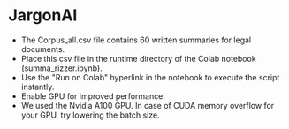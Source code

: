 # JargonAI
 
- The Corpus_all.csv file contains 60 written summaries for legal documents.
- Place this csv file in the runtime directory of the Colab notebook (summa_rizzer.ipynb).
- Use the "Run on Colab" hyperlink in the notebook to execute the script instantly.
- Enable GPU for improved performance.
- We used the Nvidia A100 GPU. In case of CUDA memory overflow for your GPU, try lowering the batch size.
